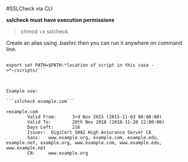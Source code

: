 #SSLCheck via CLI

**sslcheck must have execution permissions**

> chmod +x sslcheck


Create an alias using .bashrc then you can run it anywhere on command line.

```vim (or nano?) .bashrc

export set PATH=$PATH:*location of script in this case ->*~/scripts/```



Example use:

```sslcheck example.com```

>example.com
        Valid From:      3rd Nov 2015 (2015-11-03 00:00:00)
        Valid To:        28th Nov 2018 (2018-11-28 12:00:00)
        Days Left:       216
        Issuer:  DigiCert SHA2 High Assurance Server CA
        Sans:   www.example.org, example.com, example.edu, example.net, example.org, www.example.com, www.example.edu, www.example.net
        CN:     www.example.org
